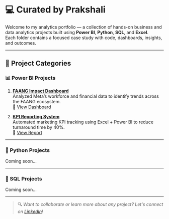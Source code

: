 # 💻 Curated by Prakshali

Welcome to my analytics portfolio — a collection of hands-on business and data analytics projects built using **Power BI**, **Python**, **SQL**, and **Excel**.  
Each folder contains a focused case study with code, dashboards, insights, and outcomes.

---

## 📁 Project Categories

### 📊 Power BI Projects

1. **[FAANG Impact Dashboard](https://github.com/yourusername/faang-impact-dashboard)**  
   Analyzed Meta’s workforce and financial data to identify trends across the FAANG ecosystem.  
   🔗 [View Dashboard](#)  

2. **[KPI Reporting System](https://github.com/yourusername/kpi-reporting-system)**  
   Automated marketing KPI tracking using Excel + Power BI to reduce turnaround time by 40%.  
   🔗 [View Report](#)

---

### 🐍 Python Projects

Coming soon...

---

### 🧠 SQL Projects

Coming soon...

---

> 🔍 *Want to collaborate or learn more about any project? Let's connect on [LinkedIn](https://linkedin.com/in/prakshalishah)!*
